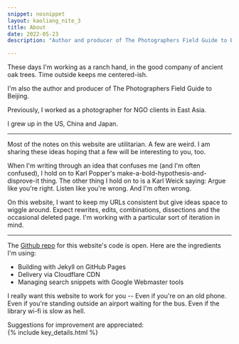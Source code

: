 ```yaml
---
snippet: nosnippet
layout: kaoliang_nite_3
title: About 
date: 2022-05-23
description: "Author and producer of The Photographers Field Guide to Beijing"

---
```



These days I'm working as a ranch hand, in the good company of ancient oak trees. Time outside keeps me centered-ish.

I'm also the author and producer of The Photographers Field Guide to Beijing.

Previously, I worked as a photographer for NGO clients in East Asia.

I grew up in the US, China and Japan.

---

Most of the notes on this website are utilitarian. A few are weird. I am sharing these ideas hoping that a few will be interesting to you, too.

When I'm writing through an idea that confuses me (and I'm often confused), I hold on to Karl Popper's make-a-bold-hypothesis-and-disprove-it thing. The other thing I hold on to is a Karl Weick saying: Argue like you're right. Listen like you're wrong. And I'm often wrong.

On this website, I want to keep my URLs consistent but give ideas space to wiggle around. Expect rewrites, edits, combinations, dissections and the occasional deleted page. I'm working with a particular sort of iteration in mind.

---

The [Github repo] for this website's code is open. Here are the ingredients I'm using:

+ Building with Jekyll on GitHub Pages
+ Delivery via Cloudflare CDN
+ Managing search snippets with Google Webmaster tools

I really want this website to work for you -- Even if you're on an old phone. Even if you're standing outside an airport waiting for the bus. Even if the library wi-fi is slow as hell.

Suggestions for improvement are appreciated:<br/>
{% include key_details.html %}

[Github repo]: https://github.com/zachmccabe/zachmccabe.github.io

